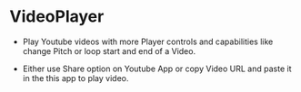 # VideoPlayer

- Play Youtube videos with more Player controls and capabilities like change Pitch or loop start and end of a Video.

- Either use Share option on Youtube App or copy Video URL and paste it in the this app to play video.

